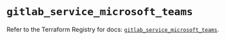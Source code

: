 # `gitlab_service_microsoft_teams`

Refer to the Terraform Registry for docs: [`gitlab_service_microsoft_teams`](https://registry.terraform.io/providers/gitlabhq/gitlab/17.5.0/docs/resources/service_microsoft_teams).
